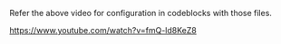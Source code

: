 Refer the above video for configuration in codeblocks with those files.

https://www.youtube.com/watch?v=fmQ-ld8KeZ8

